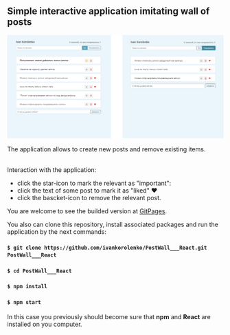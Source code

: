 ## Simple interactive application imitating wall of posts

<img src="./screenshot.png" />

<br />

The application allows to create new posts and remove existing items. <br /><br />

Interaction with the application:
- click the star-icon to mark the relevant as "important":<br />
- click the text of some post to mark it as "liked" &#x2764;&#xfe0f;<br />
- click the bascket-icon to remove the relevant post.

You are welcome to see the builded version at [GitPages](https://ivankorolenko.github.io/PostWall___React/).

You also can clone this repository, install associated packages and run the application by the next commands:

#### `$ git clone https://github.com/ivankorolenko/PostWall___React.git PostWall___React`
#### `$ cd PostWall___React`
#### `$ npm install`
#### `$ npm start`

In this case you previously should become sure that <b>npm</b> and <b>React</b> are installed on you computer.